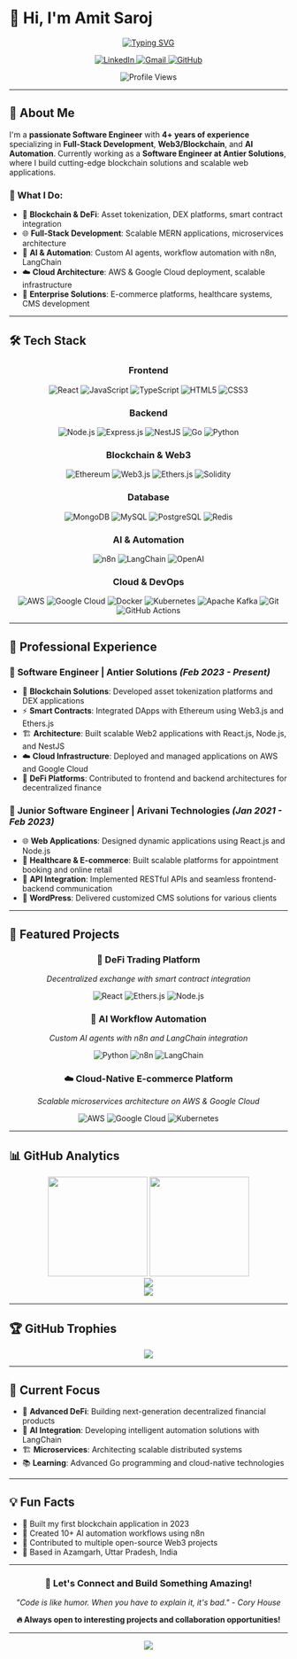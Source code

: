 # 👋 Hi, I'm Amit Saroj

<div align="center">
  
[![Typing SVG](https://readme-typing-svg.herokuapp.com?font=Fira+Code&weight=600&size=28&pause=1000&color=00D4FF&center=true&vCenter=true&random=false&width=800&lines=Full-Stack+%26+Web3+Developer;MERN+Stack+Expert;Blockchain+%26+DeFi+Specialist;AI+Automation+Engineer;4%2B+Years+of+Experience)](https://git.io/typing-svg)

<p align="center">
  <a href="https://linkedin.com/in/amit-saroj/">
    <img src="https://img.shields.io/badge/LinkedIn-0077B5?style=for-the-badge&logo=linkedin&logoColor=white" alt="LinkedIn" />
  </a>
  <a href="mailto:sarojamit4956@gmail.com">
    <img src="https://img.shields.io/badge/Gmail-D14836?style=for-the-badge&logo=gmail&logoColor=white" alt="Gmail" />
  </a>
  <a href="https://github.com/amitsaroj">
    <img src="https://img.shields.io/badge/GitHub-100000?style=for-the-badge&logo=github&logoColor=white" alt="GitHub" />
  </a>
</p>

<img src="https://komarev.com/ghpvc/?username=amitsaroj&label=Profile%20Views&color=brightgreen&style=flat-square" alt="Profile Views" />

</div>

---

## 🚀 About Me

I'm a **passionate Software Engineer** with **4+ years of experience** specializing in **Full-Stack Development**, **Web3/Blockchain**, and **AI Automation**. Currently working as a **Software Engineer at Antier Solutions**, where I build cutting-edge blockchain solutions and scalable web applications.

### 🎯 What I Do:
- 🔗 **Blockchain & DeFi**: Asset tokenization, DEX platforms, smart contract integration
- 🌐 **Full-Stack Development**: Scalable MERN applications, microservices architecture  
- 🤖 **AI & Automation**: Custom AI agents, workflow automation with n8n, LangChain
- ☁️ **Cloud Architecture**: AWS & Google Cloud deployment, scalable infrastructure
- 💼 **Enterprise Solutions**: E-commerce platforms, healthcare systems, CMS development

---

## 🛠️ Tech Stack

<div align="center">

### **Frontend**
![React](https://img.shields.io/badge/React-20232A?style=for-the-badge&logo=react&logoColor=61DAFB)
![JavaScript](https://img.shields.io/badge/JavaScript-F7DF1E?style=for-the-badge&logo=javascript&logoColor=black)
![TypeScript](https://img.shields.io/badge/TypeScript-007ACC?style=for-the-badge&logo=typescript&logoColor=white)
![HTML5](https://img.shields.io/badge/HTML5-E34F26?style=for-the-badge&logo=html5&logoColor=white)
![CSS3](https://img.shields.io/badge/CSS3-1572B6?style=for-the-badge&logo=css3&logoColor=white)

### **Backend**
![Node.js](https://img.shields.io/badge/Node.js-43853D?style=for-the-badge&logo=node.js&logoColor=white)
![Express.js](https://img.shields.io/badge/Express.js-404D59?style=for-the-badge&logo=express&logoColor=white)
![NestJS](https://img.shields.io/badge/NestJS-E0234E?style=for-the-badge&logo=nestjs&logoColor=white)
![Go](https://img.shields.io/badge/Go-00ADD8?style=for-the-badge&logo=go&logoColor=white)
![Python](https://img.shields.io/badge/Python-3776AB?style=for-the-badge&logo=python&logoColor=white)

### **Blockchain & Web3**
![Ethereum](https://img.shields.io/badge/Ethereum-3C3C3D?style=for-the-badge&logo=ethereum&logoColor=white)
![Web3.js](https://img.shields.io/badge/Web3.js-F16822?style=for-the-badge&logo=web3.js&logoColor=white)
![Ethers.js](https://img.shields.io/badge/Ethers.js-2535a0?style=for-the-badge&logo=ethereum&logoColor=white)
![Solidity](https://img.shields.io/badge/Solidity-363636?style=for-the-badge&logo=solidity&logoColor=white)

### **Database**
![MongoDB](https://img.shields.io/badge/MongoDB-4EA94B?style=for-the-badge&logo=mongodb&logoColor=white)
![MySQL](https://img.shields.io/badge/MySQL-00000F?style=for-the-badge&logo=mysql&logoColor=white)
![PostgreSQL](https://img.shields.io/badge/PostgreSQL-316192?style=for-the-badge&logo=postgresql&logoColor=white)
![Redis](https://img.shields.io/badge/Redis-DC382D?style=for-the-badge&logo=redis&logoColor=white)

### **AI & Automation**
![n8n](https://img.shields.io/badge/n8n-EA4B71?style=for-the-badge&logo=n8n&logoColor=white)
![LangChain](https://img.shields.io/badge/LangChain-121212?style=for-the-badge&logo=chainlink&logoColor=white)
![OpenAI](https://img.shields.io/badge/OpenAI-412991?style=for-the-badge&logo=openai&logoColor=white)

### **Cloud & DevOps**
![AWS](https://img.shields.io/badge/AWS-232F3E?style=for-the-badge&logo=amazon-aws&logoColor=white)
![Google Cloud](https://img.shields.io/badge/Google_Cloud-4285F4?style=for-the-badge&logo=google-cloud&logoColor=white)
![Docker](https://img.shields.io/badge/Docker-2496ED?style=for-the-badge&logo=docker&logoColor=white)
![Kubernetes](https://img.shields.io/badge/Kubernetes-326CE5?style=for-the-badge&logo=kubernetes&logoColor=white)
![Apache Kafka](https://img.shields.io/badge/Apache_Kafka-231F20?style=for-the-badge&logo=apache-kafka&logoColor=white)
![Git](https://img.shields.io/badge/Git-F05032?style=for-the-badge&logo=git&logoColor=white)
![GitHub Actions](https://img.shields.io/badge/GitHub_Actions-2088FF?style=for-the-badge&logo=github-actions&logoColor=white)

</div>

---

## 💼 Professional Experience

### 🏢 **Software Engineer** | Antier Solutions *(Feb 2023 - Present)*
- 🔗 **Blockchain Solutions**: Developed asset tokenization platforms and DEX applications
- ⚡ **Smart Contracts**: Integrated DApps with Ethereum using Web3.js and Ethers.js
- 🏗️ **Architecture**: Built scalable Web2 applications with React.js, Node.js, and NestJS
- ☁️ **Cloud Infrastructure**: Deployed and managed applications on AWS and Google Cloud
- 🔄 **DeFi Platforms**: Contributed to frontend and backend architectures for decentralized finance

### 🏢 **Junior Software Engineer** | Arivani Technologies *(Jan 2021 - Feb 2023)*
- 🌐 **Web Applications**: Designed dynamic applications using React.js and Node.js
- 🏥 **Healthcare & E-commerce**: Built scalable platforms for appointment booking and online retail
- 🔌 **API Integration**: Implemented RESTful APIs and seamless frontend-backend communication
- 📝 **WordPress**: Delivered customized CMS solutions for various clients

---

## 🌟 Featured Projects

<div align="center">

### 🔗 **DeFi Trading Platform**
*Decentralized exchange with smart contract integration*

![React](https://img.shields.io/badge/React-61DAFB?style=flat-square&logo=react&logoColor=black)
![Ethers.js](https://img.shields.io/badge/Ethers.js-2535a0?style=flat-square&logo=ethereum&logoColor=white)
![Node.js](https://img.shields.io/badge/Node.js-339933?style=flat-square&logo=node.js&logoColor=white)

### 🤖 **AI Workflow Automation**
*Custom AI agents with n8n and LangChain integration*

![Python](https://img.shields.io/badge/Python-3776AB?style=flat-square&logo=python&logoColor=white)
![n8n](https://img.shields.io/badge/n8n-EA4B71?style=flat-square&logo=n8n&logoColor=white)
![LangChain](https://img.shields.io/badge/LangChain-121212?style=flat-square&logo=chainlink&logoColor=white)

### ☁️ **Cloud-Native E-commerce Platform**
*Scalable microservices architecture on AWS & Google Cloud*

![AWS](https://img.shields.io/badge/AWS-232F3E?style=flat-square&logo=amazon-aws&logoColor=white)
![Google Cloud](https://img.shields.io/badge/Google_Cloud-4285F4?style=flat-square&logo=google-cloud&logoColor=white)
![Kubernetes](https://img.shields.io/badge/Kubernetes-326CE5?style=flat-square&logo=kubernetes&logoColor=white)

</div>

---

## 📊 GitHub Analytics

<div align="center">
  <img height="180em" src="https://github-readme-stats.vercel.app/api?username=amitsaroj&show_icons=true&theme=github_dark&include_all_commits=true&count_private=true&hide_border=true"/>
  <img height="180em" src="https://github-readme-stats.vercel.app/api/top-langs/?username=amitsaroj&layout=compact&langs_count=8&theme=github_dark&hide_border=true"/>
</div>

<div align="center">
  <img src="https://github-readme-streak-stats.herokuapp.com/?user=amitsaroj&theme=github-dark-blue&hide_border=true" />
</div>

<div align="center">
  <img src="https://github-readme-activity-graph.vercel.app/graph?username=amitsaroj&theme=github-compact&hide_border=true" />
</div>

---

## 🏆 GitHub Trophies

<div align="center">
  <img src="https://github-profile-trophy.vercel.app/?username=amitsaroj&theme=darkhub&no-frame=true&margin-w=15&margin-h=15&column=6" />
</div>

---

## 🎯 Current Focus

- 🔮 **Advanced DeFi**: Building next-generation decentralized financial products
- 🤖 **AI Integration**: Developing intelligent automation solutions with LangChain
- 🏗️ **Microservices**: Architecting scalable distributed systems
- 📚 **Learning**: Advanced Go programming and cloud-native technologies

---

## 💡 Fun Facts

- 🌟 Built my first blockchain application in 2023
- 🤖 Created 10+ AI automation workflows using n8n
- 🚀 Contributed to multiple open-source Web3 projects
- 📍 Based in Azamgarh, Uttar Pradesh, India

---

<div align="center">

### 💬 Let's Connect and Build Something Amazing!

*"Code is like humor. When you have to explain it, it's bad." - Cory House*

**🔥 Always open to interesting projects and collaboration opportunities!**

</div>

---

<div align="center">
  <img src="https://capsule-render.vercel.app/api?type=waving&color=gradient&height=100&section=footer&width=100%"/>
</div>
